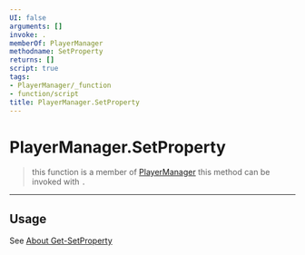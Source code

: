 ```yaml
---
UI: false
arguments: []
invoke: .
memberOf: PlayerManager
methodname: SetProperty
returns: []
script: true
tags:
- PlayerManager/_function
- function/script
title: PlayerManager.SetProperty
---
```

# PlayerManager.SetProperty
> this function is a member of [PlayerManager](civ-6/lua/PlayerManager.md)
> this method can be invoked with `.`
-----
## Usage
See [About Get-SetProperty](civ-6/lua/articles/About%20Get-SetProperty.md)
